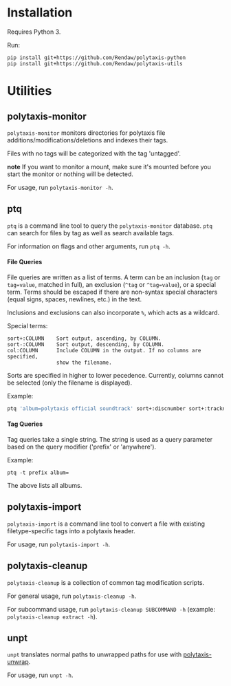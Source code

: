 # Installation

Requires Python 3.

Run:
```
pip install git+https://github.com/Rendaw/polytaxis-python
pip install git+https://github.com/Rendaw/polytaxis-utils
```

# Utilities

## polytaxis-monitor

`polytaxis-monitor` monitors directories for polytaxis file additions/modifications/deletions and indexes their tags.

Files with no tags will be categorized with the tag 'untagged'.

**note** If you want to monitor a mount, make sure it's mounted before you start the monitor or nothing will be detected.

For usage, run `polytaxis-monitor -h`.

## ptq

`ptq` is a command line tool to query the `polytaxis-monitor` database. `ptq` can search for files by tag as well as search available tags.

For information on flags and other arguments, run `ptq -h`.

#### File Queries
File queries are written as a list of terms. A term can be an inclusion (`tag` or 
`tag=value`, matched in full), an exclusion (`^tag` or `^tag=value`), or a 
special term. Terms should be escaped if there are non-syntax special 
characters (equal signs, spaces, newlines, etc.) in the text.

Inclusions and exclusions can also incorporate `%`, which acts as a wildcard.

Special terms:
```
sort+:COLUMN    Sort output, ascending, by COLUMN.
sort-:COLUMN    Sort output, descending, by COLUMN.
col:COLUMN      Include COLUMN in the output. If no columns are specified,
                show the filename.
```

Sorts are specified in higher to lower pecedence.
Currently, columns cannot be selected (only the filename is displayed).

Example:
```bash
ptq 'album=polytaxis official soundtrack' sort+:discnumber sort+:tracknumber
```

#### Tag Queries
Tag queries take a single string. The string is used as a query parameter
based on the query modifier ('prefix' or 'anywhere').

Example:
```
ptq -t prefix album=
```
The above lists all albums.

## polytaxis-import

`polytaxis-import` is a command line tool to convert a file with existing filetype-specific tags into a polytaxis header.

For usage, run `polytaxis-import -h`.

## polytaxis-cleanup

`polytaxis-cleanup` is a collection of common tag modification scripts.

For general usage, run `polytaxis-cleanup -h`.

For subcommand usage, run `polytaxis-cleanup SUBCOMMAND -h` (example: `polytaxis-cleanup extract -h`).

## unpt

`unpt` translates normal paths to unwrapped paths for use with [polytaxis-unwrap](https://github.com/Rendaw/polytaxis-unwrap).

For usage, run `unpt -h`.

